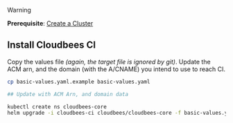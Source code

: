 > [!WARNING]
> **Prerequisite**: [Create a Cluster](../../)

## Install Cloudbees CI
Copy the values file _(again, the target file is ignored by git)_. Update the ACM arn, and the domain (with the A/CNAME) you intend to use to reach CI.
```bash
cp basic-values.yaml.example basic-values.yaml

## Update with ACM Arn, and domain data

kubectl create ns cloudbees-core
helm upgrade -i cloudbees-ci cloudbees/cloudbees-core -f basic-values.yaml -n cloudbees-core
```